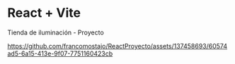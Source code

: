 # React + Vite

Tienda de iluminación - Proyecto 


https://github.com/francomostajo/ReactProyecto/assets/137458693/60574ad5-6a15-413e-9f07-7751160423cb



